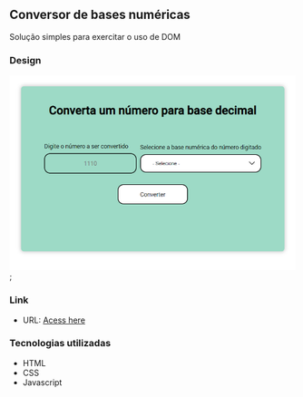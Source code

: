 ## Conversor de bases numéricas

Solução simples para exercitar o uso de DOM

### Design

![Design do exercício](./assets/preview.PNG);

### Link

- URL: [Acess here](https://deborabrum.github.io/number-to-dec/)

### Tecnologias utilizadas

- HTML
- CSS
- Javascript
